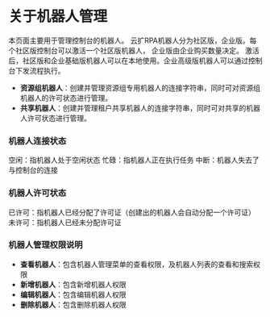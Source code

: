 # 关于机器人管理
本页面主要用于管理控制台的机器人。 云扩RPA机器人分为社区版，企业版。每个社区版控制台可以激活一个社区版机器人， 企业版由企业购买数量决定。 
激活后，社区版和企业基础版机器人可以在本地使用。企业高级版机器人可以通过控制台下发流程执行。

- **资源组机器人**：创建并管理资源组专用机器人的连接字符串，同时可对资源组机器人的许可状态进行管理。
- **共享机器人**：创建并管理租户共享机器人的连接字符串，同时可对共享的机器人许可状态进行管理。

### 机器人连接状态
空闲：指机器人处于空闲状态
忙碌：指机器人正在执行任务
中断：机器人失去了与控制台的连接

### 机器人许可状态
已许可：指机器人已经分配了许可证（创建出的机器人会自动分配一个许可证）
未许可：指机器人已经未分配许可证

### 机器人管理权限说明
- **查看机器人**：包含机器人管理菜单的查看权限，及机器人列表的查看和搜索权限
- **新增机器人**：包含新增机器人权限
- **编辑机器人**：包含编辑机器人权限
- **删除机器人**：包含删除机器人权限
